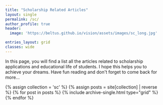 ```yaml
---
title: "Scholarship Related Articles"
layout: single
permalink: /sc/
author_profile: true
header:
  image: 'https://beltus.github.io/vision/assets/images/sc_long.jpg'

entries_layout: grid
classes: wide
---
```


In this page, you will find a list all the articles related to scholarship applications and educational life of students. I hope this helps you to achieve your dreams. Have fun reading and don't forget to come back for more...


<div class="grid__wrapper">
  {% assign collection = 'sc' %}
  {% assign posts = site[collection] | reverse %}
  {% for post in posts %}
    {% include archive-single.html type="grid" %}
  {% endfor %}
</div>
